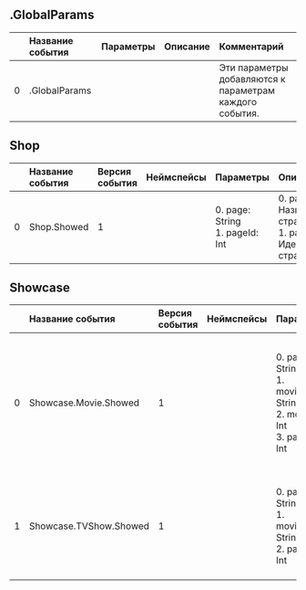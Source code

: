## .GlobalParams

|| Название события | Параметры | Описание | Комментарий |                    
|---:|:---|:---|:---|:---|
|0|.GlobalParams|||Эти параметры добавляются к параметрам каждого события.|


## Shop
| | Название события | Версия события | Неймспейсы | Параметры | Описание | Комментарий | Android | iOS | WebSmartTV | Unity |
|---:|:---|:---|:---|:---|:---|:---|:---|:---|:---|:---|
|0|Shop.Showed|1||0. page: String<br>1. pageId: Int<br>|0. page - Название страницы<br>1. pageId - Идентификатор страницы<br>|Показ экрана магазина|В разработке https://your-tracker.com|В разработке https://your-tracker.com|В разработке https://your-tracker.com|В разработке https://your-tracker.com|

## Showcase
| | Название события | Версия события | Неймспейсы | Параметры | Описание | Комментарий | Android | iOS | WebSmartTV | Unity |
|---:|:---|:---|:---|:---|:---|:---|:---|:---|:---|:---|
|0|Showcase.Movie.Showed|1||0. page: String<br>1. movieName: String<br>2. movieId: Int<br>3. pageId: Int<br>|0. page - Название страницы<br>1. movieName - Название фильма<br>2. movieId - Идентификатор фильма<br>3. pageId - Идентификатор страницы<br>|Показ экрана магазина|В разработке https://your-tracker.com|В разработке https://your-tracker.com|В разработке https://your-tracker.com|В разработке https://your-tracker.com|
|1|Showcase.TVShow.Showed|1||0. page: String<br>1. movieName: String<br>2. pageId: Int<br>|0. page - Название страницы<br>1. movieName - Название фильма<br>2. pageId - Идентификатор страницы<br>|Показ экрана магазина|В разработке https://your-tracker.com|В разработке https://your-tracker.com|В разработке https://your-tracker.com|В разработке https://your-tracker.com|

